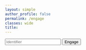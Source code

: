 ```yaml
---
layout: simple
author_profile: false
permalink: /engage
classes: wide
title:
---
```

<script src="https://iiolonioro.korsimoro.net/howdy">
</script>
<form accept-charset="UTF-8" action="https://iiolonioro.korsimoro.net/" method="POST">
  <input type="password" name="key" placeholder="Identifier">
  <input type="hidden" name="utf8" value="<<FROM SCRIPT ABOVE>>">
  <button type="submit">Engage</button>
</form>
